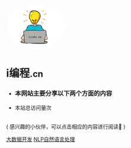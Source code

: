 <img width="160px" style="border-radius: 50%" bor src="style/head3.png">

# **i编程**<small>.cn</small>

- <h3>本网站主要分享以下两个方面的内容</h3>

- <span id="busuanzi_container_site_pv">本站总访问量<span id="busuanzi_value_site_pv"></span>次</span>

<!-- 从 ```Java``Java` 转型 ```大数据开发```的学习经验总结<br>从 ```Python``` 转型 ```NLP自然语言处理```的学习经验总结<br>
-->

<br>(  感兴趣的小伙伴，可以点击相应的内容进行阅读📕  )<br>

[大数据开发](/bigdata/)
[NLP自然语言处理](/nlp/)

